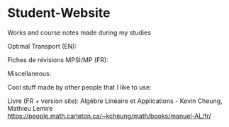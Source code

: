 # Student-Website
Works and course notes made during my studies

Optimal Transport (EN):

Fiches de révisions MPSI/MP (FR):

Miscellaneous:

Cool stuff made by other people that I like to use:

Livre (FR + version site): Algèbre Linéaire et Applications - Kevin Cheung, Mathieu Lemire
https://people.math.carleton.ca/~kcheung/math/books/manuel-AL/fr/
